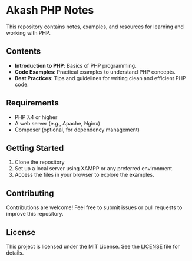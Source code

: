 # Akash PHP Notes

This repository contains notes, examples, and resources for learning and working with PHP.

## Contents

- **Introduction to PHP**: Basics of PHP programming.
- **Code Examples**: Practical examples to understand PHP concepts.
- **Best Practices**: Tips and guidelines for writing clean and efficient PHP code.

## Requirements

- PHP 7.4 or higher
- A web server (e.g., Apache, Nginx)
- Composer (optional, for dependency management)

## Getting Started

1. Clone the repository
2. Set up a local server using XAMPP or any preferred environment.
3. Access the files in your browser to explore the examples.

## Contributing

Contributions are welcome! Feel free to submit issues or pull requests to improve this repository.

## License

This project is licensed under the MIT License. See the [LICENSE](LICENSE) file for details.